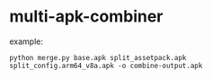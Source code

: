 # multi-apk-combiner

example:

```
python merge.py base.apk split_assetpack.apk split_config.arm64_v8a.apk -o combine-output.apk
```
